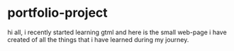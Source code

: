 # portfolio-project
hi all, i recently started learning gtml and here is the small web-page i have created of all the things that i have learned during my journey. 
